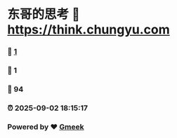 # 东哥的思考 :link: https://think.chungyu.com 
### :page_facing_up: [1](https://think.chungyu.com/tag.html) 
### :speech_balloon: 1 
### :hibiscus: 94 
### :alarm_clock: 2025-09-02 18:15:17 
### Powered by :heart: [Gmeek](https://github.com/Meekdai/Gmeek)
